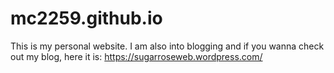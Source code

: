 # mc2259.github.io
 This is my personal website. I am also into blogging and if you wanna check out my blog, here it is:
 https://sugarroseweb.wordpress.com/
